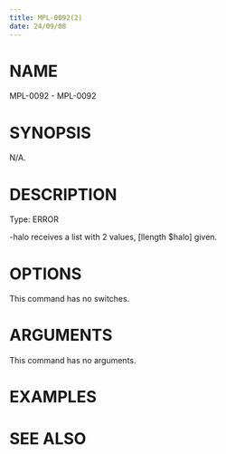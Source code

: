 ```yaml
---
title: MPL-0092(2)
date: 24/09/08
---
```


# NAME

MPL-0092 - MPL-0092

# SYNOPSIS

N/A.

# DESCRIPTION

Type: ERROR

-halo receives a list with 2 values, [llength $halo] given.

# OPTIONS

This command has no switches.

# ARGUMENTS

This command has no arguments.

# EXAMPLES

# SEE ALSO
